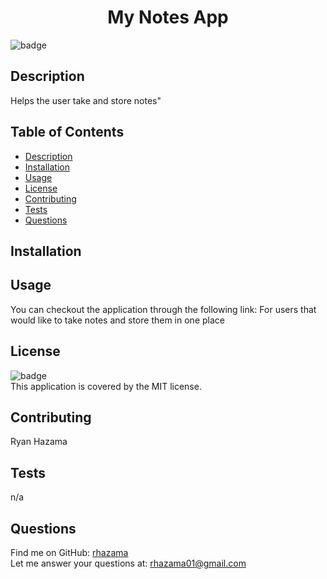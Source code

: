 <h1 align="center">My Notes App </h1>

![badge](https://img.shields.io/badge/license-MIT-brightgreen)<br />
## Description
Helps the user take and store notes"

## Table of Contents
- [Description](#description)
- [Installation](#installation)
- [Usage](#usage)
- [License](#license)
- [Contributing](#contributing)
- [Tests](#tests)
- [Questions](#questions)
## Installation

## Usage
You can checkout the application through the following link: For users that would like to take notes and store them in one place
## License
![badge](https://img.shields.io/badge/license-MIT-brightgreen)
<br />
This application is covered by the MIT license.
## Contributing
Ryan Hazama
## Tests
n/a
## Questions
Find me on GitHub: [rhazama](https://github.com/rhazama)<br />
Let me answer your questions at: rhazama01@gmail.com<br />
    

